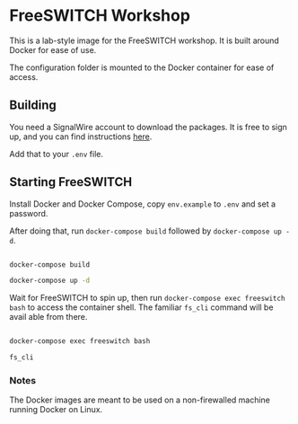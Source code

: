 # FreeSWITCH Workshop

This is a lab-style image for the FreeSWITCH workshop. It is built around Docker for ease of use.

The configuration folder is mounted to the Docker container for ease of access.

## Building

You need a SignalWire account to download the packages. It is free to sign up, and you can find instructions [here](https://freeswitch.org/confluence/display/FREESWITCH/HOWTO+Create+a+SignalWire+Personal+Access+Token).

Add that to your `.env` file.

## Starting FreeSWITCH

Install Docker and Docker Compose, copy `env.example` to `.env` and set a password.

After doing that, run `docker-compose build` followed by `docker-compose up -d`.

```sh 

docker-compose build

```

```sh
docker-compose up -d 

```

Wait for FreeSWITCH to spin up, then run `docker-compose exec freeswitch bash` to access the container shell. The familiar `fs_cli` command will be avail
able from there.

```sh 

docker-compose exec freeswitch bash 

```

```sh
fs_cli 

```

### Notes

The Docker images are meant to be used on a non-firewalled machine running Docker on Linux.
